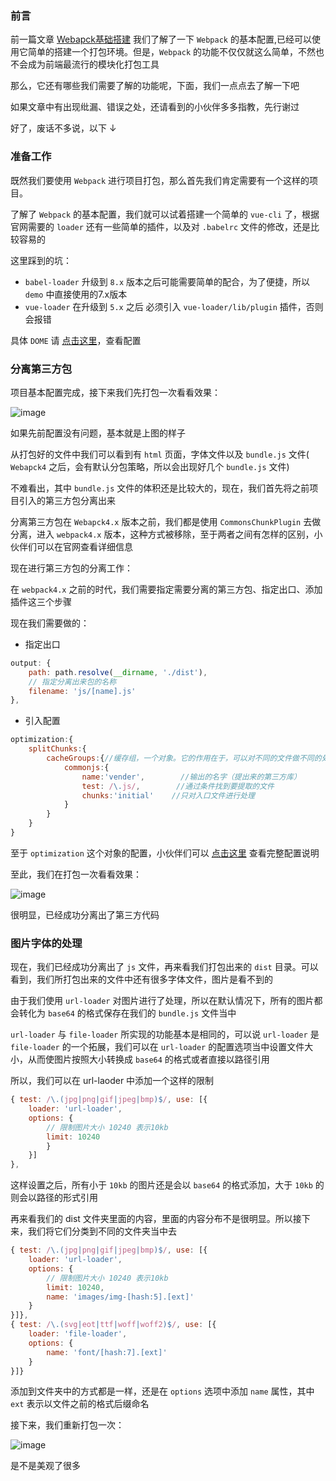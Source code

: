 ### 前言

前一篇文章 [Webapck基础搭建](https://github.com/Roamen/web-document/issues/18) 我们了解了一下 `Webpack` 的基本配置,已经可以使用它简单的搭建一个打包环境。但是，`Webpack` 的功能不仅仅就这么简单，不然也不会成为前端最流行的模块化打包工具

那么，它还有哪些我们需要了解的功能呢，下面，我们一点点去了解一下吧

如果文章中有出现纰漏、错误之处，还请看到的小伙伴多多指教，先行谢过

好了，废话不多说，以下 ↓

### 准备工作

既然我们要使用 `Webpack` 进行项目打包，那么首先我们肯定需要有一个这样的项目。

了解了 `Webpack` 的基本配置，我们就可以试着搭建一个简单的 `vue-cli` 了，根据官网需要的 `loader` 还有一些简单的插件，以及对 `.babelrc` 文件的修改，还是比较容易的

这里踩到的坑：
- `babel-loader` 升级到 `8.x` 版本之后可能需要简单的配合，为了便捷，所以 `demo` 中直接使用的7.x版本
- `vue-loader` 在升级到 `5.x` 之后 必须引入 `vue-loader/lib/plugin` 插件，否则会报错

具体 `DOME` 请 [点击这里](https://github.com/Roamen/webpack/tree/master/demo2)，查看配置


### 分离第三方包

项目基本配置完成，接下来我们先打包一次看看效果：

![image](https://raw.githubusercontent.com/Roamen/webpack/master/images/w-01.jpg)

如果先前配置没有问题，基本就是上图的样子

从打包好的文件中我们可以看到有 `html` 页面，字体文件以及 `bundle.js` 文件( `Webapck4` 之后，会有默认分包策略，所以会出现好几个 `bundle.js` 文件)

不难看出，其中 `bundle.js` 文件的体积还是比较大的，现在，我们首先将之前项目引入的第三方包分离出来

分离第三方包在 `Webapck4.x` 版本之前，我们都是使用 `CommonsChunkPlugin` 去做分离，进入 `webpack4.x` 版本，这种方式被移除，至于两者之间有怎样的区别，小伙伴们可以在官网查看详细信息

现在进行第三方包的分离工作：

在 `webpack4.x` 之前的时代，我们需要指定需要分离的第三方包、指定出口、添加插件这三个步骤

现在我们需要做的：

- 指定出口
```js
output: {
    path: path.resolve(__dirname, './dist'),
    // 指定分离出来包的名称
    filename: 'js/[name].js'
},
```
- 引入配置
```js
optimization:{   
    splitChunks:{
        cacheGroups:{//缓存组，一个对象。它的作用在于，可以对不同的文件做不同的处理
            commonjs:{
                name:'vender',        //输出的名字（提出来的第三方库）
                test: /\.js/,        //通过条件找到要提取的文件
                chunks:'initial'    //只对入口文件进行处理
            }
        }
    }
}
```
至于 `optimization` 这个对象的配置，小伙伴们可以 [点击这里](https://webpack.js.org/plugins/split-chunks-plugin/) 查看完整配置说明

至此，我们在打包一次看看效果：

![image](https://raw.githubusercontent.com/Roamen/webpack/master/images/w-02.jpg)

很明显，已经成功分离出了第三方代码

### 图片字体的处理

现在，我们已经成功分离出了 `js` 文件，再来看我们打包出来的 `dist` 目录。可以看到，我们所打包出来的文件中还有很多字体文件，图片是看不到的

由于我们使用 `url-loader` 对图片进行了处理，所以在默认情况下，所有的图片都会转化为 `base64` 的格式保存在我们的 `bundle.js` 文件当中

`url-loader` 与 `file-loader` 所实现的功能基本是相同的，可以说 `url-loader` 是 `file-loader` 的一个拓展，我们可以在 `url-loader` 的配置选项当中设置文件大小，从而使图片按照大小转换成 `base64` 的格式或者直接以路径引用

所以，我们可以在 url-laoder 中添加一个这样的限制

```js
{ test: /\.(jpg|png|gif|jpeg|bmp)$/, use: [{
    loader: 'url-loader',
    options: {
        // 限制图片大小 10240 表示10kb
        limit: 10240
        }
    }]
},
```

这样设置之后，所有小于 `10kb` 的图片还是会以 `base64` 的格式添加，大于 `10kb` 的则会以路径的形式引用

再来看我们的 dist 文件夹里面的内容，里面的内容分布不是很明显。所以接下来，我们将它们分类到不同的文件夹当中去

```js
{ test: /\.(jpg|png|gif|jpeg|bmp)$/, use: [{
    loader: 'url-loader',
    options: {
        // 限制图片大小 10240 表示10kb
        limit: 10240,
        name: 'images/img-[hash:5].[ext]'
    }
}]},
{ test: /\.(svg|eot|ttf|woff|woff2)$/, use: [{
    loader: 'file-loader',
    options: {
        name: 'font/[hash:7].[ext]'
    }
}]}
```

添加到文件夹中的方式都是一样，还是在 `options` 选项中添加 `name` 属性，其中 `ext` 表示以文件之前的格式后缀命名

接下来，我们重新打包一次：

![image](https://raw.githubusercontent.com/Roamen/webpack/master/images/w-03.jpg)

是不是美观了很多


